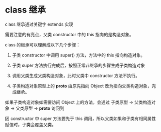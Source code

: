 # class 继承

class 继承通过关键字 extends 实现

需要注意的有亮点，父类 constructor 中的 this 指向的是构造对象。

class 的继承可以理解成以下几个步骤：

1. 子类 constructor 中调用 super() 方法，方法中的 this 指向构造对象。

2. 子类 super 方法执行完成后，按照正常非继承的步骤生成子类构造对象

3. 调用父类生成父类构造对象，此时父类中 constructor 方法不执行。

4. 子类构造对象原型上的 __proto__ 由原先指向 Object 改为指向父类构造对象，完成继承。

如果子类构造对象如需要访问 Object 上的方法，会通过 子类原型 -> 父类构造对象 -> 父类原型 -> __proto__ 访问到

因 constructor 中 super 方法要先于 this 调用，所以父类如果和子类有相同属性赋值时，子类会覆盖父类。